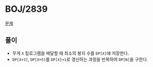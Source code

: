# BOJ/2839

[문제](https://www.acmicpc.net/problem/2839)

## 풀이
- 무게 `X` 킬로그램을 배달할 때 최소의 봉지 수를 `DP[X]`에 저장한다.
- `DP[X+3]`, `DP[X+5]`를 `DP[X}+1`로 갱신하는 과정을 반복하여 `DP[N]`을 구한다.

